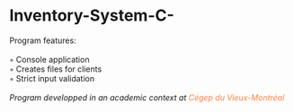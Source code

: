 # Inventory-System-C-

Program features:<br><br>◦ Console application<br>◦ Creates files for clients<br>◦ Strict input validation<br><br>
					<i>Program developped in an academic context at <font color="#ff8346">Cégep du Vieux-Montréal</font></i>
